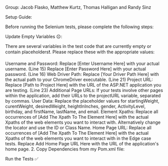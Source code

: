 Group: Jacob Flasko, Matthew Kurtz, Thomas Halligan and Randy Sinz

Setup Guide:

Before running the Selenium tests, please complete the following steps:

Update Empty Variables ☹️:

There are several variables in the test code that are currently empty or contain placeholders❗. Please replace these with the appropriate values:

Username and Password:
Replace [Enter Username Here] with your actual username. (Line 15)
Replace [Enter Password Here] with your actual password. (Line 16)
Web Driver Path:
Replace [Your Driver Path Here] with the actual path to your ChromeDriver executable. (Line 21)
Project URL:
Replace [Path to Project Here] with the URL of the ASP.NET application you are testing. (Line 23)
Additional Page URLs:
If your tests involve other pages within the application, add their URLs to the projectURL variable, separated by commas.
User Data:
Replace the placeholder values for startingWeight, curentWeight, desiredWeight, heightInInches, gender, ActivityLevel, birthday, and firstName, lastName, and email.
Element Xpaths:
Replace all occurrences of [Add The Xpath To The Element Here] with the actual Xpaths of the web elements you want to interact with.
Alternatively change the locator and use the ID or Class Name.
Home Page URL:
Replace all occurrences of [Add The Xpath To The Element Here] with the actual Xpaths of the web elements you want to interact with in the Edge case tests.
Replace Add Home Page URL Here with the URL of the application's home page. 2.
Copy Dependencies from my Pom.xml file:

Run the Tests ✅
